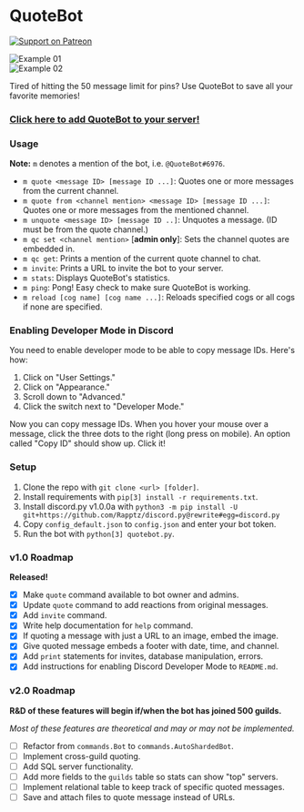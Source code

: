 # QuoteBot

[![Support on Patreon](https://i.imgur.com/M0lxm5R.png)](https://www.patreon.com/bePatron?u=6529371)

![Example 01](https://my.mixtape.moe/ihmkev.png)    
![Example 02](https://my.mixtape.moe/sexrnz.png)

Tired of hitting the 50 message limit for pins? Use QuoteBot to save all your favorite memories!

### [Click here to add QuoteBot to your server!](https://discordapp.com/oauth2/authorize?client_id=403644354591326218&scope=bot&permissions=117760)

### Usage

**Note:** `m` denotes a mention of the bot, i.e. `@QuoteBot#6976`.

- `m quote <message ID> [message ID ...]`: Quotes one or more messages from the current channel.
- `m quote from <channel mention> <message ID> [message ID ...]`: Quotes one or more messages from the mentioned channel.
- `m unquote <message ID> [message ID ..]`: Unquotes a message. (ID must be from the quote channel.)
- `m qc set <channel mention>` [**admin only**]: Sets the channel quotes are embedded in.
- `m qc get`: Prints a mention of the current quote channel to chat.
- `m invite`: Prints a URL to invite the bot to your server.
- `m stats`: Displays QuoteBot's statistics.
- `m ping`: Pong! Easy check to make sure QuoteBot is working.
- `m reload [cog name] [cog name ...]`: Reloads specified cogs or all cogs if none are specified.

### Enabling Developer Mode in Discord

You need to enable developer mode to be able to copy message IDs. Here's how:

1. Click on "User Settings."
2. Click on "Appearance."
3. Scroll down to "Advanced."
4. Click the switch next to "Developer Mode."

Now you can copy message IDs. When you hover your mouse over a message, click the three dots to the right (long press on mobile). An option called "Copy ID" should show up. Click it!

### Setup

1. Clone the repo with `git clone <url> [folder]`.
2. Install requirements with `pip[3] install -r requirements.txt`.
3. Install discord.py v1.0.0a with `python3 -m pip install -U git+https://github.com/Rapptz/discord.py@rewrite#egg=discord.py`
4. Copy `config_default.json` to `config.json` and enter your bot token.
5. Run the bot with `python[3] quotebot.py`.

### v1.0 Roadmap

**Released!**

- [x] Make `quote` command available to bot owner and admins.
- [x] Update `quote` command to add reactions from original messages.
- [x] Add `invite` command.
- [x] Write help documentation for `help` command.
- [x] If quoting a message with just a URL to an image, embed the image.
- [x] Give quoted message embeds a footer with date, time, and channel.
- [x] Add `print` statements for invites, database manipulation, errors.
- [x] Add instructions for enabling Discord Developer Mode to `README.md`.

### v2.0 Roadmap

**R&D of these features will begin if/when the bot has joined 500 guilds.**

_Most of these features are theoretical and may or may not be implemented._

- [ ] Refactor from `commands.Bot` to `commands.AutoShardedBot`.
- [ ] Implement cross-guild quoting.
- [ ] Add SQL server functionality.
- [ ] Add more fields to the `guilds` table so stats can show "top" servers.
- [ ] Implement relational table to keep track of specific quoted messages.
- [ ] Save and attach files to quote message instead of URLs.
